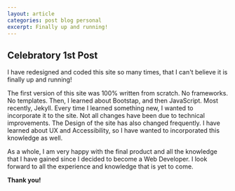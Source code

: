 ```yaml
---
layout: article
categories: post blog personal
excerpt: Finally up and running!
---
```

## **Celebratory 1st Post**

I have redesigned and coded this site so many times, that I can't believe it is finally up and running! 

The first version of this site was 100% written from scratch. No frameworks. No templates. Then, I learned about Bootstap, and then JavaScript. Most recently, Jekyll. Every time I learned something new, I wanted to incorporate it to the site. Not all changes have been due to technical improvements. The Design of the site has also changed frequently. I have learned about UX and Accessibility, so I have wanted to incorporated this knowledge as well. 

As a whole, I am very happy with the final product and all the knowledge that I have gained since I decided to become a Web Developer. I look forward to all the experience and knowledge that is yet to come. 

**Thank you!**

